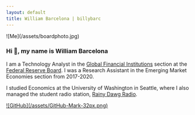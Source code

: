 ```yaml
---
layout: default
title: William Barcelona | billybarc
---
```

<div class="container" id="index" markdown="1">
  <div id="leftcol" markdown="1">
  ![Me](/assets/boardphoto.jpg)
  </div>
  <div id="rightcol" markdown="1">

  <h3>Hi &#128075;, my name is William Barcelona</h3>

  <p> I am a Technology Analyst in the <a href="{{ site.data.external_pages.gfi }}">Global Financial Institutions</a> section at the <a href="{{ site.data.external_pages.frb }}">Federal Reserve Board</a>. I was a Research Assistant in the Emerging Market Economies section from 2017-2020.</p>

  <p>I studied Economics at the University of Washington in Seattle, where I also managed the student radio station, <a href="{{ site.data.external_pages.rdr }}">Rainy Dawg Radio</a>.</p>

  <p><a href="{{ site.data.external_pages.github }}" markdown=1>![GitHub](/assets/GitHub-Mark-32px.png)</a></p>

  </div>
</div>
